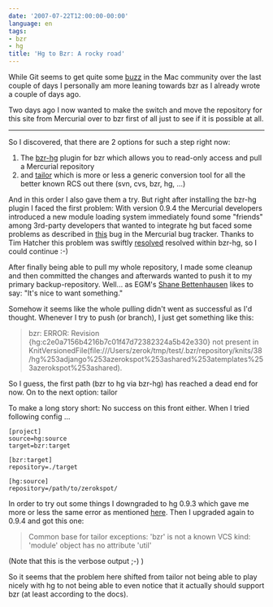 ```yaml
---
date: '2007-07-22T12:00:00-00:00'
language: en
tags:
- bzr
- hg
title: 'Hg to Bzr: A rocky road'
---
```



While Git seems to get quite some [buzz](http://daringfireball.net/linked/2007/july#thu-19-git) in the Mac community over the last couple of days I personally am more leaning towards bzr as I already wrote a couple of days ago. 

Two days ago I now wanted to make the switch and move the repository for this site from Mercurial over to bzr first of all just to see if it is possible at all. 

-------------------------------

So I discovered, that there are 2 options for such a step right now:

1. The [bzr-hg](https://launchpad.net/bzr-hg) plugin for bzr which allows you to read-only access and pull a Mercurial repository
2. and [tailor](http://progetti.arstecnica.it/tailor) which is more or less a generic conversion tool for all the better known RCS out there (svn, cvs, bzr, hg, ...)

And in this order I also gave them a try. But right after installing the bzr-hg plugin I faced the first problem: With version 0.9.4 the Mercurial developers introduced a new module loading system immediately found some "friends" among 3rd-party developers that wanted to integrate hg but faced some problems as described in [this](http://www.selenic.com/mercurial/bts/issue605) bug in the Mercurial bug tracker. Thanks to Tim Hatcher this problem was swiftly [resolved](https://bugs.launchpad.net/bzr-hg/+bug/127181) resolved within bzr-hg, so I could continue :-)

After finally being able to pull my whole repository, I made some cleanup and then committed the changes and afterwards wanted to push it to my primary backup-repository. Well... as EGM's [Shane Bettenhausen](http://www.1up.com/do/my1Up?publicUserId=1002415) likes to say: "It's nice to want something."

Somehow it seems like the whole pulling didn't went as successful as I'd thought. Whenever I try to push (or branch), I just get something like this:

> bzr: ERROR: Revision {hg:c2e0a7156b4216b7c01f47d72382324a5b42e330} not present in KnitVersionedFile(file:///Users/zerok/tmp/test/.bzr/repository/knits/38/hg%253adjango%253azerokspot%253ashared%253atemplates%253azerokspot%253ashared).

So I guess, the first path (bzr to hg via bzr-hg) has reached a dead end for now. On to the next option: tailor

To make a long story short: No success on this front either. When I tried following config ...

	[project]
	source=hg:source
	target=bzr:target

	[bzr:target]
	repository=./target

	[hg:source]
	repository=/path/to/zerokspot/

In order to try out some things I downgraded to hg 0.9.3 which gave me more or less the same error as mentioned [here](http://progetti.arstecnica.it/tailor/ticket/102). Then I upgraded again to 0.9.4 and got this one:

>  Common base for tailor exceptions: 'bzr' is not a known VCS kind:
> 'module' object has no attribute 'util'

(Note that this is the verbose output ;-) )

So it seems that the problem here shifted from tailor not being able to play nicely with hg to not being able to even notice that it actually should support bzr (at least according to the docs).
